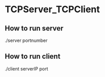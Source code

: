 # TCPServer_TCPClient
## How to run server 
./server portnumber

## How to run client 
 ./client serverIP port
